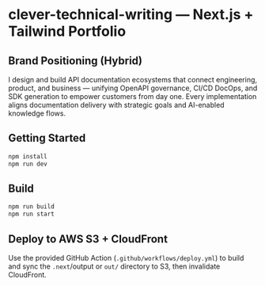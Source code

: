 # clever-technical-writing — Next.js + Tailwind Portfolio

## Brand Positioning (Hybrid)
I design and build API documentation ecosystems that connect engineering, product, and business — unifying OpenAPI governance, CI/CD DocOps, and SDK generation to empower customers from day one. Every implementation aligns documentation delivery with strategic goals and AI-enabled knowledge flows.

## Getting Started
```bash
npm install
npm run dev
```

## Build
```bash
npm run build
npm run start
```

## Deploy to AWS S3 + CloudFront
Use the provided GitHub Action (`.github/workflows/deploy.yml`) to build and sync the `.next`/output or `out/` directory to S3, then invalidate CloudFront.
